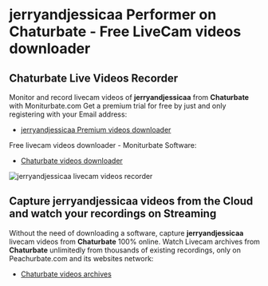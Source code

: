 # jerryandjessicaa Performer on Chaturbate - Free LiveCam videos downloader

## Chaturbate Live Videos Recorder

Monitor and record livecam videos of **jerryandjessicaa** from **Chaturbate** with Moniturbate.com
Get a premium trial for free by just and only registering with your Email address:
* [jerryandjessicaa Premium videos downloader](https://moniturbate.com/request-demo-licence-key.html)

Free livecam videos downloader - Moniturbate Software:
* [Chaturbate videos downloader](https://moniturbate.com/moniturbate-download-software.html)

![jerryandjessicaa livecam videos recorder](https://peachurnet.com/templates/moniturbate-software.png)


## Capture jerryandjessicaa videos from the Cloud and watch your recordings on Streaming

Without the need of downloading a software, capture **jerryandjessicaa** livecam videos from **Chaturbate** 100% online.
Watch Livecam archives from **Chaturbate** unlimitedly from thousands of existing recordings, only on Peachurbate.com and its websites network:
* [Chaturbate videos archives](https://peachurnet.com/)
